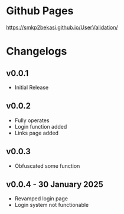 # Github Pages
https://smkp2bekasi.github.io/UserValidation/

# Changelogs
## v0.0.1
- Initial Release

## v0.0.2
- Fully operates
- Login function added
- Links page added

## v0.0.3
- Obfuscated some function

## v0.0.4 - 30 January 2025
- Revamped login page
- Login system not functionable